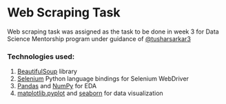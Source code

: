 # Web Scraping Task

Web scraping task was assigned as the task to be done in week 3 for Data Science Mentorship program under guidance of [@tusharsarkar3](!https://github.com/tusharsarkar3)

### Technologies used:
1. [BeautifulSoup](https://www.crummy.com/software/BeautifulSoup/) library
2. [Selenium](https://pypi.org/project/selenium/) Python language bindings for Selenium WebDriver
3. [Pandas](https://pandas.pydata.org/) and [NumPy](https://numpy.org/) for EDA
4. [matplotlib.pyplot](https://matplotlib.org/stable/api/_as_gen/matplotlib.pyplot.html) and [seaborn](https://seaborn.pydata.org/) for data visualization